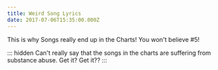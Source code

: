 ```yaml
---
title: Weird Song Lyrics
date: 2017-07-06T15:35:00.000Z
---
```


This is why Songs really end up in the Charts! You won't believe #5!

::: hidden
Can't really say that the songs in the charts are suffering from substance abuse. Get it? Get it??
:::